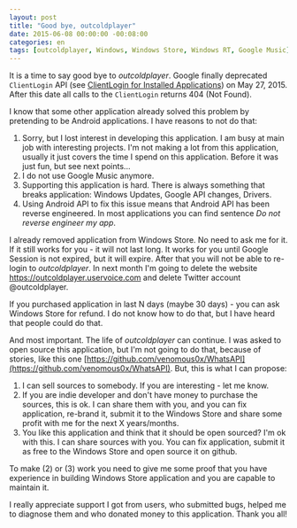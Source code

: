 ```yaml
---
layout: post
title: "Good bye, outcoldplayer"
date: 2015-06-08 00:00:00 -00:08:00
categories: en
tags: [outcoldplayer, Windows, Windows Store, Windows RT, Google Music]
---
```


It is a time to say good bye to *outcoldplayer*. Google finally deprecated `ClientLogin` API (see [
ClientLogin for Installed Applications](https://developers.google.com/identity/protocols/AuthForInstalledApps)) on May 27, 2015. After this date all calls to the `ClientLogin` returns 404 (Not Found).

I know that some other application already solved this problem by pretending to be Android applications. I have reasons to not do that:

1. Sorry, but I lost interest in developing this application. I am busy at main job with interesting projects. I'm not making a lot from this application, usually it just covers the time I spend on this application. Before it was just fun, but see next points...
2. I do not use Google Music anymore.
3. Supporting this application is hard. There is always something that breaks application: Windows Updates, Google API changes, Drivers.
4. Using Android API to fix this issue means that Android API has been reverse engineered. In most applications you can find sentence *Do not reverse engineer my app*.

I already removed application from Windows Store. No need to ask me for it. If it still works for you - it will not last long. It works for you until Google Session is not expired, but it will expire. After that you will not be able to re-login to *outcoldplayer*. In next month I'm going to delete the website https://outcoldplayer.uservoice.com and delete Twitter account @outcoldplayer.

If you purchased application in last N days (maybe 30 days) - you can ask Windows Store for refund. I do not know how to do that, but I have heard that people could do that.

And most important. The life of *outcoldplayer* can continue. I was asked to open source this application, but I'm not going to do that, because of stories, like this one [https://github.com/venomous0x/WhatsAPI](https://github.com/venomous0x/WhatsAPI). But, this is what I can propose:

1. I can sell sources to somebody. If you are interesting - let me know.
2. If you are indie developer and don't have money to purchase the sources, this is ok. I can share them with you, and you can fix application, re-brand it, submit it to the Windows Store and share some profit with me for the next X years/months.
3. You like this application and think that it should be open sourced? I'm ok with this. I can share sources with you. You can fix application, submit it as free to the Windows Store and open source it on github.

To make (2) or (3) work you need to give me some proof that you have experience in building Windows Store application and you are capable to maintain it.

I really appreciate support I got from users, who submitted bugs, helped me to diagnose them and who donated money to this application. Thank you all!
